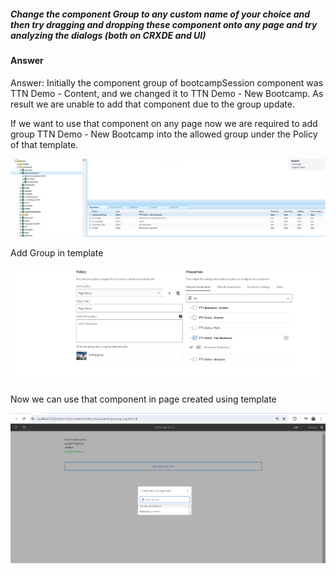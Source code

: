 ##### Change the component Group to any custom name of your choice and then try dragging and dropping these component onto any page and try analyzing the dialogs (both on CRXDE and UI)

#### Answer 

Answer: Initially the component group of bootcampSession component was TTN Demo - Content, and we changed it to TTN Demo - New Bootcamp. As result we are unable to add that component due to the group update.

If we want to use that component on any page now we are required to add group TTN Demo - New Bootcamp into the allowed group under the Policy of that template.

![img_42.png](img_42.png)

Add Group in template

![img_43.png](img_43.png)

Now we can use that component in page created using template

![img_44.png](img_44.png)